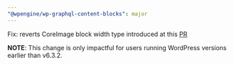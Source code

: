 ```yaml
---
"@wpengine/wp-graphql-content-blocks": major
---
```


Fix: reverts CoreImage block width type introduced at this [PR](https://github.com/wpengine/wp-graphql-content-blocks/pull/130)

**NOTE**: This change is only impactful for users running WordPress versions earlier than v6.3.2.
